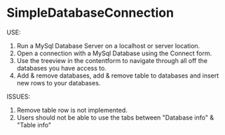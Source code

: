 # SimpleDatabaseConnection

USE:
1. Run a MySql Database Server on a localhost or server location.
2. Open a connection with a MySql Database using the Connect form.
3. Use the treeview in the contentform to navigate through all off the databases you have access to.
4. Add & remove databases, add & remove table to databases and insert new rows to your databases.

ISSUES:
1. Remove table row is not implemented.
2. Users should not be able to use the tabs between "Database info" & "Table info"
